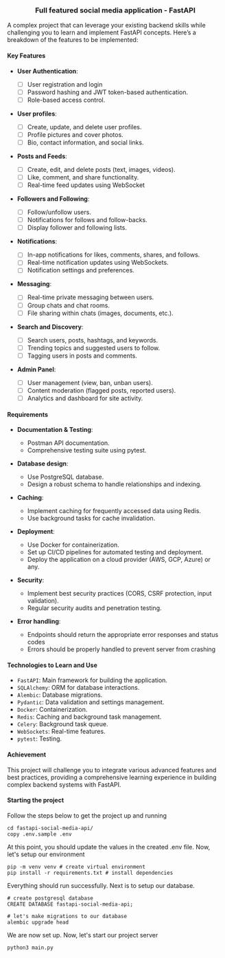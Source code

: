 <div align="center">
    <h3>Full featured social media application -  FastAPI</h3>
</div>

A complex project that can leverage your existing backend skills while challenging you to learn and implement FastAPI concepts. Here’s a breakdown of the features to be implemented:

#### Key Features

- **User Authentication**:

  - [ ] User registration and login
  - [ ] Password hashing and JWT token-based authentication.
  - [ ] Role-based access control.

- **User profiles**:

  - [ ] Create, update, and delete user profiles.
  - [ ] Profile pictures and cover photos.
  - [ ] Bio, contact information, and social links.

- **Posts and Feeds**:

  - [ ] Create, edit, and delete posts (text, images, videos).
  - [ ] Like, comment, and share functionality.
  - [ ] Real-time feed updates using WebSocket

- **Followers and Following**:

  - [ ] Follow/unfollow users.
  - [ ] Notifications for follows and follow-backs.
  - [ ] Display follower and following lists.

- **Notifications**:

  - [ ] In-app notifications for likes, comments, shares, and follows.
  - [ ] Real-time notification updates using WebSockets.
  - [ ] Notification settings and preferences.

- **Messaging**:

  - [ ] Real-time private messaging between users.
  - [ ] Group chats and chat rooms.
  - [ ] File sharing within chats (images, documents, etc.).

- **Search and Discovery**:

  - [ ] Search users, posts, hashtags, and keywords.
  - [ ] Trending topics and suggested users to follow.
  - [ ] Tagging users in posts and comments.

- **Admin Panel**:

  - [ ] User management (view, ban, unban users).
  - [ ] Content moderation (flagged posts, reported users).
  - [ ] Analytics and dashboard for site activity.

#### Requirements

- **Documentation & Testing**:

  - Postman API documentation.
  - Comprehensive testing suite using pytest.

- **Database design**:

  - Use PostgreSQL database.
  - Design a robust schema to handle relationships and indexing.

- **Caching**:

  - Implement caching for frequently accessed data using Redis.
  - Use background tasks for cache invalidation.

- **Deployment**:

  - Use Docker for containerization.
  - Set up CI/CD pipelines for automated testing and deployment.
  - Deploy the application on a cloud provider (AWS, GCP, Azure) or any.

- **Security**:
  - Implement best security practices (CORS, CSRF protection, input validation).
  - Regular security audits and penetration testing.

- **Error handling**:
  - Endpoints should return the appropriate error responses and status codes
  - Errors should be properly handled to prevent server from crashing

#### Technologies to Learn and Use

- `FastAPI`: Main framework for building the application.
- `SQLAlchemy`: ORM for database interactions.
- `Alembic`: Database migrations.
- `Pydantic`: Data validation and settings management.
- `Docker`: Containerization.
- `Redis`: Caching and background task management.
- `Celery`: Background task queue.
- `WebSockets`: Real-time features.
- `pytest`: Testing.

#### Achievement

This project will challenge you to integrate various advanced features and best practices, providing a comprehensive learning experience in building complex backend systems with FastAPI.

#### Starting the project

Follow the steps below to get the project up and running

```shell
cd fastapi-social-media-api/
copy .env.sample .env
```

At this point, you should update the values in the created .env file. Now, let's setup our environment

```shell
pip -m venv venv # create virtual environment
pip install -r requirements.txt # install dependencies
```

Everything should run successfully. Next is to setup our database.

```shell
# create postgresql database
CREATE DATABASE fastapi-social-media-api;

# let's make migrations to our database
alembic upgrade head
```

We are now set up. Now, let's start our project server

```shell
python3 main.py
```
